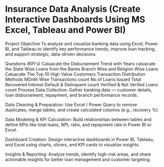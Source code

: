 # Insurance Data Analysis (Create Interactive Dashboards Using MS Excel, Tableau and Power BI)
Project Objective
To analyze and visualize banking data using Excel, Power BI, and Tableau to identify key performance trends, improve loan tracking, and support strategic, data-driven decisions.

Questions (KPI's)
Caluacate the Disbursement Trend with Years
caluacate the State Wise Loans from the Banks
Branch Wise and Religion Wise Loans
Caluacate The Top 10 High Value Customers
Transaction Distribution Methods
MOnth Wise Transactions count
No.of Loans Issued
Total Recovered Interest
Default & Delinquent count
Verified & Not Verifed Loans count
Process
Data Collection: Gather banking data — customer details, loan disbursement, repayment, and branch performance records.

Data Cleaning & Preparation: Use Excel / Power Query to remove duplicates, merge tables, and create calculated columns (e.g., recovery %).

Data Modeling & KPI Calculation: Build relationships between tables and define KPIs like total loans, NPL ratio, and repayment rate in Power BI or Excel.

Dashboard Creation: Design interactive dashboards in Power BI, Tableau, and Excel using charts, slicers, and KPI cards to visualize insights.

Insights & Reporting: Analyze trends, identify high-risk areas, and share actionable insights for better loan management and customer targeting.
